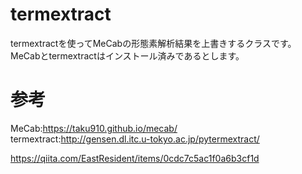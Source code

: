 # termextract
termextractを使ってMeCabの形態素解析結果を上書きするクラスです。  
MeCabとtermextractはインストール済みであるとします。

# 参考
MeCab:https://taku910.github.io/mecab/  
termextract:http://gensen.dl.itc.u-tokyo.ac.jp/pytermextract/  

https://qiita.com/EastResident/items/0cdc7c5ac1f0a6b3cf1d
